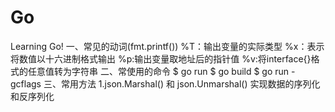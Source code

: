 # Go
Learning Go!
一、常见的动词(fmt.printf())
    %T：输出变量的实际类型
    %x：表示将数值以十六进制格式输出
    %p:输出变量取地址后的指针值
    %v:将interface{}格式的任意值转为字符串
二、常使用的命令
    $ go run
    $ go build
    $ go run -gcflags
三、常用方法
    1.json.Marshal() 和 json.Unmarshal() 实现数据的序列化和反序列化
